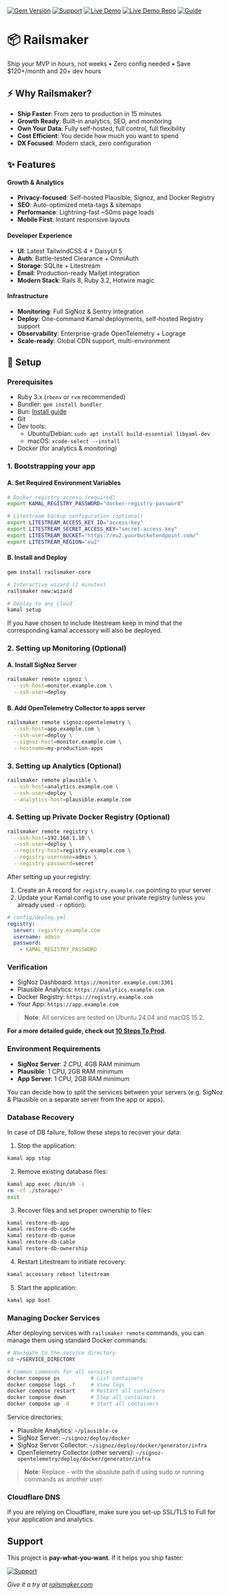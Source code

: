 [![Gem Version](https://img.shields.io/gem/v/railsmaker-core?color=blue&logo=rubygems)](https://rubygems.org/gems/railsmaker-core)
[![Support](https://img.shields.io/badge/Support-%F0%9F%8D%B8-yellow)](https://buymeacoffee.com/sgerov)
[![Live Demo](https://img.shields.io/badge/Live_Demo-Try_Now_-brightgreen?logo=rocket&color=00cc99)](https://railsmaker.com)
[![Live Demo Repo](https://img.shields.io/badge/Live_Demo_Repo-View_Code-blue?logo=github)](https://github.com/sgerov/railsmaker-sample)
[![Guide](https://img.shields.io/badge/Guide-10_Steps_To_Prod-orange?logo=book)](./10-STEPS-TO-PROD.md)

# 📦 Railsmaker

Ship your MVP in hours, not weeks • Zero config needed • Save $120+/month and 20+ dev hours

## ⚡ Why Railsmaker?
- **Ship Faster**: From zero to production in 15 minutes
- **Growth Ready**: Built-in analytics, SEO, and monitoring
- **Own Your Data**: Fully self-hosted, full control, full flexibility
- **Cost Efficient**: You decide how much you want to spend
- **DX Focused**: Modern stack, zero configuration

## ✨ Features

#### Growth & Analytics
- **Privacy-focused**: Self-hosted Plausible, Signoz, and Docker Registry
- **SEO**: Auto-optimized meta-tags & sitemaps
- **Performance**: Lightning-fast ~50ms page loads
- **Mobile First**: Instant responsive layouts

#### Developer Experience
- **UI**: Latest TailwindCSS 4 + DaisyUI 5
- **Auth**: Battle-tested Clearance + OmniAuth
- **Storage**: SQLite + Litestream
- **Email**: Production-ready Mailjet integration
- **Modern Stack**: Rails 8, Ruby 3.2, Hotwire magic

#### Infrastructure
- **Monitoring**: Full SigNoz & Sentry integration
- **Deploy**: One-command Kamal deployments, self-hosted Registry support
- **Observability**: Enterprise-grade OpenTelemetry + Lograge
- **Scale-ready**: Global CDN support, multi-environment

## 🚀 Setup

### Prerequisites
- Ruby 3.x (`rbenv` or `rvm` recommended)
- Bundler: `gem install bundler`
- Bun: [Install guide](https://bun.sh)
- Git
- Dev tools:
  - Ubuntu/Debian: `sudo apt install build-essential libyaml-dev`
  - macOS: `xcode-select --install`
- Docker (for analytics & monitoring)

### 1. Bootstrapping your app

#### A. Set Required Environment Variables

```bash
# Docker registry access (required)
export KAMAL_REGISTRY_PASSWORD="docker-registry-password"

# Litestream backup configuration (optional)
export LITESTREAM_ACCESS_KEY_ID="access-key"
export LITESTREAM_SECRET_ACCESS_KEY="secret-access-key"
export LITESTREAM_BUCKET="https://eu2.yourbucketendpoint.com/"
export LITESTREAM_REGION="eu2"
```

#### B. Install and Deploy

```bash
gem install railsmaker-core

# Interactive wizard (2 minutes)
railsmaker new:wizard

# Deploy to any cloud
kamal setup
```

If you have chosen to include litestream keep in mind that the corresponding kamal accessory will also be deployed.

### 2. Setting up Monitoring (Optional)

#### A. Install SigNoz Server
```bash
railsmaker remote signoz \
  --ssh-host=monitor.example.com \
  --ssh-user=deploy
```

#### B. Add OpenTelemetry Collector to apps server
```bash
railsmaker remote signoz:opentelemetry \
  --ssh-host=app.example.com \
  --ssh-user=deploy \
  --signoz-host=monitor.example.com \
  --hostname=my-production-apps
```

### 3. Setting up Analytics (Optional)
```bash
railsmaker remote plausible \
  --ssh-host=analytics.example.com \
  --ssh-user=deploy \
  --analytics-host=plausible.example.com
```

### 4. Setting up Private Docker Registry (Optional)
```bash
railsmaker remote registry \
  --ssh-host=192.168.1.10 \
  --ssh-user=deploy \
  --registry-host=registry.example.com \
  --registry-username=admin \
  --registry-password=secret
```

After setting up your registry:
1. Create an A record for `registry.example.com` pointing to your server
2. Update your Kamal config to use your private registry (unless you already used `-r` option):
```yaml
# config/deploy.yml
registry:
  server: registry.example.com
  username: admin
  password:
    - KAMAL_REGISTRY_PASSWORD
```

### Verification

- SigNoz Dashboard: `https://monitor.example.com:3301`
- Plausible Analytics: `https://analytics.example.com`
- Docker Registry: `https://registry.example.com`
- Your App: `https://app.example.com`

> **Note**: All services are tested on Ubuntu 24.04 and macOS 15.2.

**For a more detailed guide, check out [10 Steps To Prod](./10-STEPS-TO-PROD.md).**

### Environment Requirements

- **SigNoz Server**: 2 CPU, 4GB RAM minimum
- **Plausible**: 1 CPU, 2GB RAM minimum
- **App Server**: 1 CPU, 2GB RAM minimum

You can decide how to split the services between your servers (e.g. SigNoz & Plausible on a separate server from the app or apps).

### Database Recovery

In case of DB failure, follow these steps to recover your data:

1. Stop the application:
```bash
kamal app stop
```

2. Remove existing database files:
```bash
kamal app exec /bin/sh -i
rm -rf ./storage/*
exit
```

3. Recover files and set proper ownership to files:
```bash
kamal restore-db-app
kamal restore-db-cache
kamal restore-db-queue
kamal restore-db-cable
kamal restore-db-ownership
```

4. Restart Litestream to initiate recovery:
```bash
kamal accessory reboot litestream
```

5. Start the application:
```bash
kamal app boot
```

### Managing Docker Services

After deploying services with `railsmaker remote` commands, you can manage them using standard Docker commands:

```bash
# Navigate to the service directory
cd ~/SERVICE_DIRECTORY

# Common commands for all services
docker compose ps          # List containers
docker compose logs -f     # View logs
docker compose restart     # Restart all containers
docker compose down        # Stop all containers
docker compose up -d       # Start all containers
```

Service directories:
- Plausible Analytics: `~/plausible-ce`
- SigNoz Server: `~/signoz/deploy/docker`
- SigNoz Server Collector: `~/signoz/deploy/docker/generator/infra`
- OpenTelemetry Collector (other servers): `~/signoz-opentelemetry/deploy/docker/generator/infra`

> **Note**: Replace `~` with the absolute path if using sudo or running commands as another user.

### Cloudflare DNS

If you are relying on Cloudflare, make sure you set-up SSL/TLS to Full for your application and analytics.

## Support

This project is **pay-what-you-want**. If it helps you ship faster:

[![Support](https://img.shields.io/badge/Support-%F0%9F%8D%B8-yellow?style=for-the-badge)](https://buymeacoffee.com/sgerov)

*Give it a try at [railsmaker.com](https://railsmaker.com)*
